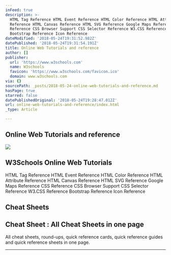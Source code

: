 ```yaml
---
inFeed: true
description: >-
  HTML Tag Reference HTML Event Reference HTML Color Reference HTML Attribute
  Reference HTML Canvas Reference HTML SVG Reference Google Maps Reference CSS
  Reference CSS Browser Support CSS Selector Reference W3.CSS Reference
  Bootstrap Reference Icon Reference
dateModified: '2018-05-24T19:31:52.982Z'
datePublished: '2018-05-24T19:31:54.191Z'
title: Online Web Tutorials and reference
author: []
publisher:
  url: 'https://www.w3schools.com'
  name: W3schools
  favicon: 'https://www.w3schools.com/favicon.ico'
  domain: www.w3schools.com
via: {}
sourcePath: _posts/2018-05-24-online-web-tutorials-and-reference.md
hasPage: true
starred: false
datePublishedOriginal: '2018-05-24T19:28:47.012Z'
url: online-web-tutorials-and-reference/index.html
_type: Article

---
```

## Online Web Tutorials and reference

<article style=""><img src="https://s3-us-west-2.amazonaws.com/the-grid-img/p/6d654f26b917d0bc8a5377bf60fb9477b777391f.jpg" /><h1>W3Schools Online Web Tutorials</h1><p>HTML Tag Reference HTML Event Reference HTML Color Reference HTML Attribute Reference HTML Canvas Reference HTML SVG Reference Google Maps Reference CSS Reference CSS Browser Support CSS Selector Reference W3.CSS Reference Bootstrap Reference Icon Reference</p></article>

## Cheat Sheets

<article style=""><h1>Cheat Sheet : All Cheat Sheets in one page</h1><p>All cheat sheets, round-ups, quick reference cards, quick reference guides and quick reference sheets in one page.</p></article>

---